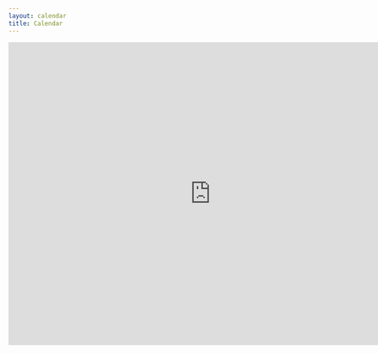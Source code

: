 ```yaml
---
layout: calendar
title: Calendar
---
```


<iframe src="https://calendar.google.com/calendar/embed?src=virginia.edu_4h8o0l4d0j1fo311ebciqvbkto%40group.calendar.google.com&ctz=America/New_York" style="border: 0" width="800" height="600" frameborder="0" scrolling="no"></iframe>

